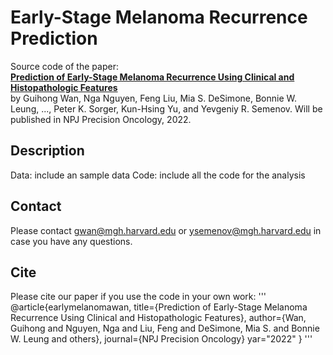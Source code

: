 # Early-Stage Melanoma Recurrence Prediction
Source code of the paper:    
**[Prediction of Early-Stage Melanoma Recurrence Using Clinical and Histopathologic Features](TBD)**   
by Guihong Wan, Nga Nguyen, Feng Liu, Mia S. DeSimone, Bonnie W. Leung, ..., Peter K. Sorger, Kun-Hsing Yu, and Yevgeniy R. Semenov.
Will be published in NPJ Precision Oncology, 2022.

## Description
Data: include an sample data
Code: include all the code for the analysis

## Contact
Please contact gwan@mgh.harvard.edu or ysemenov@mgh.harvard.edu in case you have any questions.

## Cite
Please cite our paper if you use the code in your own work:
'''
@article{earlymelanomawan,
  title={Prediction of Early-Stage Melanoma Recurrence Using Clinical and Histopathologic Features},
  author={Wan, Guihong
  and Nguyen, Nga
  and Liu, Feng
  and DeSimone, Mia S.
  and Bonnie W. Leung
  and others},
  journal={NPJ Precision Oncology}
  yar="2022"
}
'''
